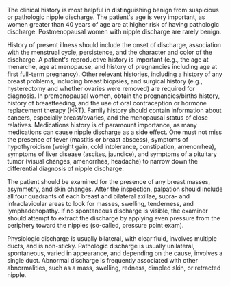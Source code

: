 The clinical history is most helpful in distinguishing benign from suspicious or pathologic nipple discharge. The patient's age is very important, as women greater than 40 years of age are at higher risk of having pathologic discharge. Postmenopausal women with nipple discharge are rarely benign.

History of present illness should include the onset of discharge, association with the menstrual cycle, persistence, and the character and color of the discharge. A patient's reproductive history is important (e.g., the age at menarche, age at menopause, and history of pregnancies including age at first full-term pregnancy). Other relevant histories, including a history of any breast problems, including breast biopsies, and surgical history (e.g., hysterectomy and whether ovaries were removed) are required for diagnosis. In premenopausal women, obtain the pregnancies/births history, history of breastfeeding, and the use of oral contraception or hormone replacement therapy (HRT). Family history should contain information about cancers, especially breast/ovaries, and the menopausal status of close relatives. Medications history is of paramount importance, as many medications can cause nipple discharge as a side effect. One must not miss the presence of fever (mastitis or breast abscess), symptoms of hypothyroidism (weight gain, cold intolerance, constipation, amenorrhea), symptoms of liver disease (ascites, jaundice), and symptoms of a pituitary tumor (visual changes, amenorrhea, headache) to narrow down the differential diagnosis of nipple discharge.

The patient should be examined for the presence of any breast masses, asymmetry, and skin changes. After the inspection, palpation should include all four quadrants of each breast and bilateral axillae, supra- and infraclavicular areas to look for masses, swelling, tenderness, and lymphadenopathy. If no spontaneous discharge is visible, the examiner should attempt to extract the discharge by applying even pressure from the periphery toward the nipples (so-called, pressure point exam).

Physiologic discharge is usually bilateral, with clear fluid, involves multiple ducts, and is non-sticky. Pathologic discharge is usually unilateral, spontaneous, varied in appearance, and depending on the cause, involves a single duct. Abnormal discharge is frequently associated with other abnormalities, such as a mass, swelling, redness, dimpled skin, or retracted nipple.